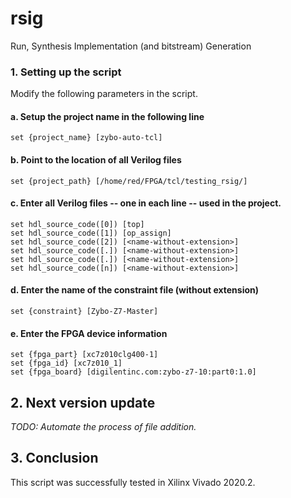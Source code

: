 # rsig
Run, Synthesis Implementation (and bitstream) Generation

### 1. **Setting up the script**

Modify the following parameters in the script.

#### a. Setup the project name in the following line
	set {project_name} [zybo-auto-tcl]

#### b. Point to the location of all Verilog files
	set {project_path} [/home/red/FPGA/tcl/testing_rsig/]

#### c. Enter all Verilog files -- one in each line -- used in the project.
	set hdl_source_code([0]) [top]
	set hdl_source_code([1]) [op_assign]
	set hdl_source_code([2]) [<name-without-extension>]
	set hdl_source_code([.]) [<name-without-extension>]
	set hdl_source_code([.]) [<name-without-extension>]
	set hdl_source_code([n]) [<name-without-extension>]

#### d. Enter the name of the constraint file (without extension)
	set {constraint} [Zybo-Z7-Master]

#### e. Enter the FPGA device information
	set {fpga_part} [xc7z010clg400-1]
	set {fpga_id} [xc7z010_1]
	set {fpga_board} [digilentinc.com:zybo-z7-10:part0:1.0]

## 2. **Next version update**
*TODO: Automate the process of file addition.*

## 3. **Conclusion**
This script was successfully tested in Xilinx Vivado 2020.2.
